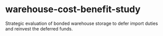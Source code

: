 # warehouse-cost-benefit-study
Strategic evaluation of bonded warehouse storage to defer import duties and reinvest the deferred funds.
